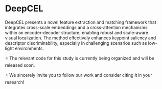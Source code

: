 # DeepCEL
DeepCEL presents a novel feature extraction and matching framework that integrates cross-scale embeddings and a cross-attention mechanisms within an encoder-decoder structure, enabling robust and scale-aware visual localization. The method effectively enhances keypoint saliency and descriptor discriminability, especially in challenging scenarios such as low-light environments.


⭐ The relevant code for this study is currently being organized and will be released soon.

⭐ We sincerely invite you to follow our work and consider citing it in your research!
